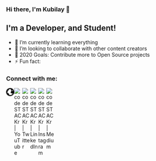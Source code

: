 ### Hi there, I'm Kubilay 👋

## I'm a Developer, and Student!
- 🌱 I’m currently learning everything  
- 👯 I’m looking to collaborate with other content creators
- 🥅 2020 Goals: Contribute more to Open Source projects
- ⚡ Fun fact:  

### Connect with me:

[<img align="left" alt="codeSTACKr.com" width="22px" src="https://raw.githubusercontent.com/iconic/open-iconic/master/svg/globe.svg" />][website]
[<img align="left" alt="codeSTACKr | YouTube" width="22px" src="https://cdn.jsdelivr.net/npm/simple-icons@v3/icons/youtube.svg" />][youtube]
[<img align="left" alt="codeSTACKr | Twitter" width="22px" src="https://cdn.jsdelivr.net/npm/simple-icons@v3/icons/twitter.svg" />][twitter]
[<img align="left" alt="codeSTACKr | LinkedIn" width="22px" src="https://cdn.jsdelivr.net/npm/simple-icons@v3/icons/linkedin.svg" />][linkedin]
[<img align="left" alt="codeSTACKr | Instagram" width="22px" src="https://cdn.jsdelivr.net/npm/simple-icons@v3/icons/instagram.svg" />][instagram]
[<img align="left" alt="codeSTACKr | Medium" width="22px" src="https://cdn.jsdelivr.net/npm/simple-icons@3.13.0/icons/medium.svg" />][Medium]
<br />
<br />

[website]: https://kubilaybozak.com
[twitter]: https://twitter.com/kubilaybzk
[youtube]: https://www.youtube.com/channel/UCVCGRsMBRJJkcIM2mMH_Upw
[instagram]: https://instagram.com/kubilaybzk
[linkedin]: https://www.linkedin.com/in/kubilaybozak/
[Medium]: https://kubilaybozak.medium.com/
